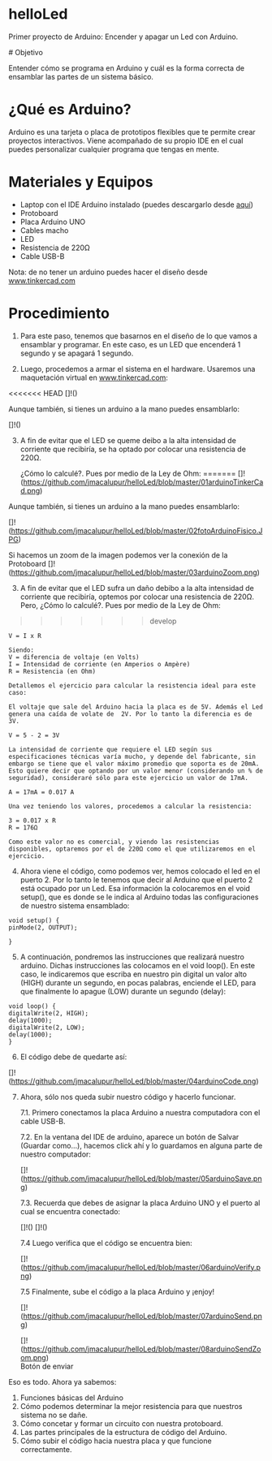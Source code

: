 # helloLed
Primer proyecto de Arduino: Encender y apagar un Led con Arduino.


# Objetivo 

Entender cómo se programa en Arduino y cuál es la forma correcta de ensamblar las partes de un sistema básico.


# ¿Qué es Arduino?

Arduino es una tarjeta o placa de prototipos flexibles que te permite crear proyectos interactivos. Viene acompañado de su propio IDE en el cual puedes personalizar cualquier programa que tengas en mente. 


# Materiales y Equipos

 - Laptop con el IDE Arduino instalado (puedes descargarlo desde [aquí](https://www.arduino.cc/en/Main/Software))
 - Protoboard 
 - Placa Arduino UNO
 - Cables macho
 - LED
 - Resistencia de 220Ω
 - Cable USB-B

 Nota: de no tener un arduino puedes hacer el diseño desde www.tinkercad.com

# Procedimiento

1. Para este paso, tenemos que basarnos en el diseño de lo que vamos a ensamblar y programar. En este caso, es un LED que encenderá 1 segundo y se apagará 1 segundo. 

2. Luego, procedemos a armar el sistema en el hardware. Usaremos una maquetación virtual en www.tinkercad.com:

<<<<<<< HEAD
[]!()

Aunque también, si tienes un arduino a la mano puedes ensamblarlo:

[]!()

3. A fin de evitar que el LED se queme deibo a la alta intensidad de corriente que recibiría, se ha optado por colocar una resistencia de 220Ω. 

	¿Cómo lo calculé?. Pues por medio de la Ley de Ohm:
=======
[]!(https://github.com/jmacalupur/helloLed/blob/master/01arduinoTinkerCad.png)

Aunque también, si tienes un arduino a la mano puedes ensamblarlo:

[]!(https://github.com/jmacalupur/helloLed/blob/master/02fotoArduinoFisico.JPG)

Si hacemos un zoom de la imagen podemos ver la conexión de la Protoboard
[]!(https://github.com/jmacalupur/helloLed/blob/master/03arduinoZoom.png)


3. A fin de evitar que el LED sufra un daño debibo a la alta intensidad de corriente que recibiría, optemos por colocar una resistencia de 220Ω. Pero, ¿Cómo lo calculé?. Pues por medio de la Ley de Ohm:
>>>>>>> develop

	V = I x R

	Siendo:
	V = diferencia de voltaje (en Volts)
	I = Intensidad de corriente (en Amperios o Ampère)
	R = Resistencia (en Ohm)

	Detallemos el ejercicio para calcular la resistencia ideal para este caso:

	El voltaje que sale del Arduino hacia la placa es de 5V. Además el Led genera una caída de volate de  2V. Por lo tanto la diferencia es de 3V.

	V = 5 - 2 = 3V

	La intensidad de corriente que requiere el LED según sus especificaciones técnicas varía mucho, y depende del fabricante, sin embargo se tiene que el valor máximo promedio que soporta es de 20mA. Esto quiere decir que optando por un valor menor (considerando un % de seguridad), consideraré sólo para este ejercicio un valor de 17mA.  

	A = 17mA = 0.017 A

	Una vez teniendo los valores, procedemos a calcular la resistencia:

	3 = 0.017 x R
	R = 176Ω

	Como este valor no es comercial, y viendo las resistencias disponibles, optaremos por el de 220Ω como el que utilizaremos en el ejercicio.


4. Ahora viene el código, como podemos ver, hemos colocado el led en el puerto 2. Por lo tanto le tenemos que decir al Arduino que el puerto 2 está ocupado por un Led. Esa información la colocaremos en el void setup(), que es donde se le indica al Arduino todas las configuraciones de nuestro sistema ensamblado:

```
void setup() {
pinMode(2, OUTPUT);

}
```

5. A continuación, pondremos las instrucciones que realizará nuestro arduino. Dichas instrucciones las colocamos en el void loop(). En este caso, le indicaremos que escriba en nuestro pin digital un valor alto (HIGH) durante un segundo, en pocas palabras, enciende el LED, para que finalmente lo apague (LOW) durante un segundo (delay):

```
void loop() {
digitalWrite(2, HIGH);
delay(1000);
digitalWrite(2, LOW);
delay(1000);
}
```

6. El código debe de quedarte así:

[]!(https://github.com/jmacalupur/helloLed/blob/master/04arduinoCode.png)

7. Ahora, sólo nos queda subir nuestro código y hacerlo funcionar. 

	7.1. Primero conectamos la placa Arduino a nuestra computadora con el cable USB-B. 

	7.2. En la ventana del IDE de arduino, aparece un botón de Salvar (Guardar como...), hacemos click ahí y lo guardamos en alguna parte de nuestro computador:

	[]!(https://github.com/jmacalupur/helloLed/blob/master/05arduinoSave.png)

	7.3. Recuerda que debes de asignar la placa Arduino UNO y el puerto al cual se encuentra conectado:

	[]!()
	[]!()

	7.4 Luego verifica que el código se encuentra bien:

	[]!(https://github.com/jmacalupur/helloLed/blob/master/06arduinoVerify.png)

	7.5 Finalmente, sube el código a la placa Arduino y ¡enjoy!

	[]!(https://github.com/jmacalupur/helloLed/blob/master/07arduinoSend.png)

	[]!(https://github.com/jmacalupur/helloLed/blob/master/08arduinoSendZoom.png)	
	Botón de enviar
	

Eso es todo. Ahora ya sabemos:

1. Funciones básicas del Arduino
2. Cómo podemos determinar la mejor resistencia para que nuestros sistema no se dañe.
3. Cómo concetar y formar un circuito con nuestra protoboard.
4. Las partes principales de la estructura de código del Arduino. 
5. Cómo subir el código hacia nuestra placa y que funcione correctamente.


 





